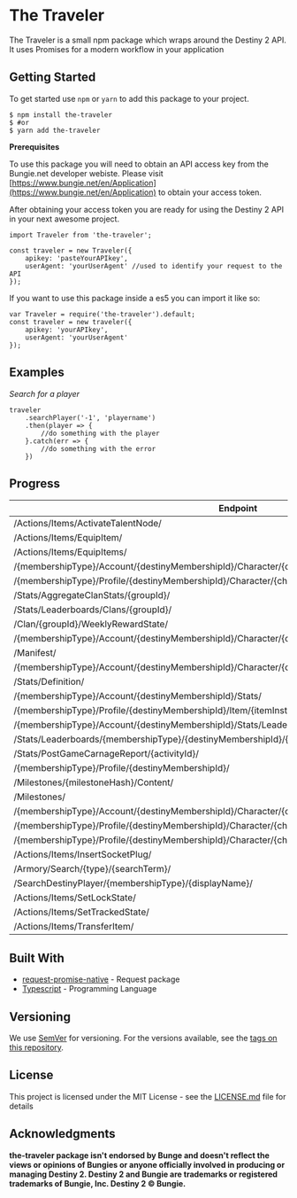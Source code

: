 # The Traveler

The Traveler is a small npm package which wraps around the Destiny 2 API. It uses Promises for a modern workflow in your application

## Getting Started

To get started use `npm` or `yarn` to add this package to your project.

```
$ npm install the-traveler
$ #or
$ yarn add the-traveler
```



__Prerequisites__

To use this package you will need to obtain an API access key from the Bungie.net developer webiste. Please visit [https://www.bungie.net/en/Application](https://www.bungie.net/en/Application) to obtain your access token.

After obtaining your access token you are ready for using the Destiny 2 API in your next awesome project.

```
import Traveler from 'the-traveler';

const traveler = new Traveler({
    apikey: 'pasteYourAPIkey',
    userAgent: 'yourUserAgent' //used to identify your request to the API
});
```

If you want to use this package inside a es5 you can import it like so:

```
var Traveler = require('the-traveler').default;
const traveler = new traveler({
    apikey: 'yourAPIkey',
    userAgent: 'yourUserAgent' 
});
```

## Examples

_Search for a player_

```
traveler
    .searchPlayer('-1', 'playername')
    .then(player => {
        //do something with the player
    }.catch(err => {
        //do something with the error
    })
```


## Progress

| Endpoint                                                                                              | Implemented      |
| ----------------------------------------------------------------------------------------------------- | ---------------- |
| /Actions/Items/ActivateTalentNode/                                                                    | ![alt text][no]  |
| /Actions/Items/EquipItem/                                                                             | ![alt text][no]  |
| /Actions/Items/EquipItems/                                                                            | ![alt text][no]  |
| /{membershipType}/Account/{destinyMembershipId}/Character/{characterId}/Stats/Activities/             | ![alt text][no]  |
| /{membershipType}/Profile/{destinyMembershipId}/Character/{characterId}/                              | ![alt text][yes] |
| /Stats/AggregateClanStats/{groupId}/                                                                  | ![alt text][yes] |
| /Stats/Leaderboards/Clans/{groupId}/                                                                  | ![alt text][yes] |
| /Clan/{groupId}/WeeklyRewardState/                                                                    | ![alt text][yes] |
| /{membershipType}/Account/{destinyMembershipId}/Character/{characterId}/Stats/AggregateActivityStats/ | ![alt text][no]  |
| /Manifest/                                                                                            | ![alt text][yes] |
| /{membershipType}/Account/{destinyMembershipId}/Character/{characterId}/Stats/                        | ![alt text][no]  |
| /Stats/Definition/                                                                                    | ![alt text][no]  |
| /{membershipType}/Account/{destinyMembershipId}/Stats/                                                | ![alt text][yes] |
| /{membershipType}/Profile/{destinyMembershipId}/Item/{itemInstanceId}/                                | ![alt text][no]  |
| /{membershipType}/Account/{destinyMembershipId}/Stats/Leaderboards/                                   | ![alt text][no]  |
| /Stats/Leaderboards/{membershipType}/{destinyMembershipId}/{characterId}/                             | ![alt text][no]  |
| /Stats/PostGameCarnageReport/{activityId}/                                                            | ![alt text][no]  |
| /{membershipType}/Profile/{destinyMembershipId}/                                                      | ![alt text][no]  |
| /Milestones/{milestoneHash}/Content/                                                                  | ![alt text][no]  |
| /Milestones/                                                                                          | ![alt text][no]  |
| /{membershipType}/Account/{destinyMembershipId}/Character/{characterId}/Stats/UniqueWeapons/          | ![alt text][no]  |
| /{membershipType}/Profile/{destinyMembershipId}/Character/{characterId}/Vendors/{vendorHash}/         | ![alt text][no]  |
| /{membershipType}/Profile/{destinyMembershipId}/Character/{characterId}/Vendors/                      | ![alt text][no]  |
| /Actions/Items/InsertSocketPlug/                                                                      | ![alt text][no]  |
| /Armory/Search/{type}/{searchTerm}/                                                                   | ![alt text][no]  |
| /SearchDestinyPlayer/{membershipType}/{displayName}/                                                  | ![alt text][no]  |
| /Actions/Items/SetLockState/                                                                          | ![alt text][yes] |
| /Actions/Items/SetTrackedState/                                                                       | ![alt text][no]  |
| /Actions/Items/TransferItem/                                                                          | ![alt text][no]  |

## Built With

* [request-promise-native](https://github.com/request/request-promise-native) - Request package
* [Typescript](https://github.com/Microsoft/TypeScript) - Programming Language

## Versioning

We use [SemVer](http://semver.org/) for versioning. For the versions available, see the [tags on this repository](https://github.com/your/project/tags). 


## License

This project is licensed under the MIT License - see the [LICENSE.md](LICENSE.md) file for details

## Acknowledgments

**the-traveler package isn't endorsed by Bunge and doesn't reflect the views or opinions of Bungies or anyone officially involved in producing or managing Destiny 2. Destiny 2 and Bungie are trademarks or registered trademarks of Bungie, Inc. Destiny 2 © Bungie.**


[yes]:  https://img.shields.io/badge/integrated-yes-green.svg "Integrated:yes"
[no]:  https://img.shields.io/badge/integrated-no-red.svg "Integrated:no"